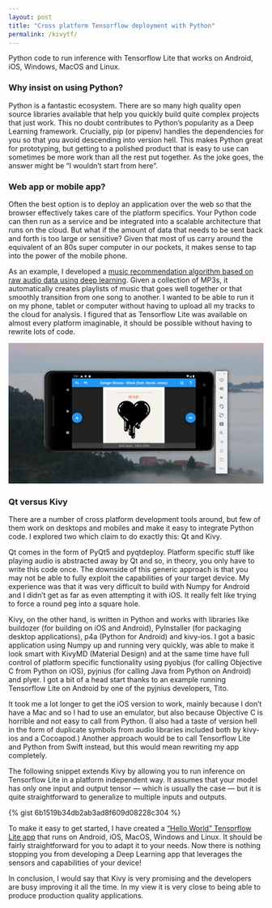 ```yaml
---
layout: post
title: "Cross platform Tensorflow deployment with Python"
permalink: /kivytf/
---
```

Python code to run inference with Tensorflow Lite that works on Android, iOS, Windows, MacOS and Linux.
<!--more-->

### Why insist on using Python?

Python is a fantastic ecosystem. There are so many high quality open source libraries available that help you quickly build quite complex projects that just work. This no doubt contributes to Python’s popularity as a Deep Learning framework. Crucially, pip (or pipenv) handles the dependencies for you so that you avoid descending into version hell. This makes Python great for prototyping, but getting to a polished product that is easy to use can sometimes be more work than all the rest put together. As the joke goes, the answer might be “I wouldn’t start from here”.

### Web app or mobile app?

Often the best option is to deploy an application over the web so that the browser effectively takes care of the platform specifics. Your Python code can then run as a service and be integrated into a scalable architecture that runs on the cloud. But what if the amount of data that needs to be sent back and forth is too large or sensitive? Given that most of us carry around the equivalent of an 80s super computer in our pockets, it makes sense to tap into the power of the mobile phone.

As an example, I developed a [music recommendation algorithm based on raw audio data using deep learning](https://teticio.github.io/deej-ai/). Given a collection of MP3s, it automatically creates playlists of music that goes well together or that smoothly transition from one song to another. I wanted to be able to run it on my phone, tablet or computer without having to upload all my tracks to the cloud for analysis. I figured that as Tensorflow Lite was available on almost every platform imaginable, it should be possible without having to rewrite lots of code.

![Join the dots](/assets/jointhedots.png)

### Qt versus Kivy

There are a number of cross platform development tools around, but few of them work on desktops and mobiles and make it easy to integrate Python code. I explored two which claim to do exactly this: Qt and Kivy.

Qt comes in the form of PyQt5 and pyqtdeploy. Platform specific stuff like playing audio is abstracted away by Qt and so, in theory, you only have to write this code once. The downside of this generic approach is that you may not be able to fully exploit the capabilities of your target device. My experience was that it was very difficult to build with Numpy for Android and I didn’t get as far as even attempting it with iOS. It really felt like trying to force a round peg into a square hole.

Kivy, on the other hand, is written in Python and works with libraries like buildozer (for building on iOS and Android), PyInstaller (for packaging desktop applications), p4a (Python for Android) and kivy-ios. I got a basic application using Numpy up and running very quickly, was able to make it look smart with KivyMD (Material Design) and at the same time have full control of platform specific functionality using pyobjus (for calling Objective C from Python on iOS), pyjnius (for calling Java from Python on Android) and plyer. I got a bit of a head start thanks to an example running Tensorflow Lite on Android by one of the pyjnius developers, Tito.

It took me a lot longer to get the iOS version to work, mainly because I don’t have a Mac and so I had to use an emulator, but also because Objective C is horrible and not easy to call from Python. (I also had a taste of version hell in the form of duplicate symbols from audio libraries included both by kivy-ios and a Cocoapod.) Another approach would be to call Tensorflow Lite and Python from Swift instead, but this would mean rewriting my app completely.

The following snippet extends Kivy by allowing you to run inference on Tensorflow Lite in a platform independent way. It assumes that your model has only one input and output tensor — which is usually the case — but it is quite straightforward to generalize to multiple inputs and outputs.

{% gist 6b1519b34db2ab3ad8f609d08228c304 %}

To make it easy to get started, I have created a [“Hello World” Tensorflow Lite app](https://github.com/teticio/kivy-tensorflow-helloworld) that runs on Android, iOS, MacOS, Windows and Linux. It should be fairly straightforward for you to adapt it to your needs. Now there is nothing stopping you from developing a Deep Learning app that leverages the sensors and capabilities of your device!

In conclusion, I would say that Kivy is very promising and the developers are busy improving it all the time. In my view it is very close to being able to produce production quality applications.
